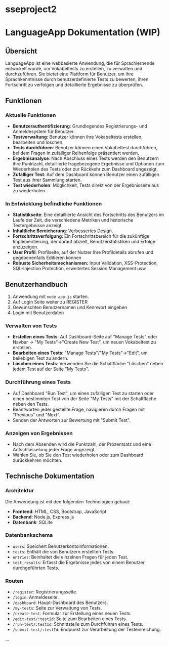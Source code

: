 # sseproject2

# LanguageApp Dokumentation (WIP)

## Übersicht

LanguageApp ist eine webbasierte Anwendung, die für Sprachlernende entwickelt wurde, um Vokabeltests zu erstellen, zu verwalten und durchzuführen. Sie bietet eine Plattform für Benutzer, um ihre Sprachkenntnisse durch benutzerdefinierte Tests zu bewerten, ihren Fortschritt zu verfolgen und detaillierte Ergebnisse zu überprüfen.

## Funktionen

### Aktuelle Funktionen

- **Benutzerauthentifizierung**: Grundlegendes Registrierungs- und Anmeldesystem für Benutzer.
- **Testverwaltung**: Benutzer können ihre Vokabeltests erstellen, bearbeiten und löschen.
- **Tests durchführen**: Benutzer können einen Vokabeltest durchführen, bei dem Fragen in zufälliger Reihenfolge präsentiert werden.
- **Ergebnisanalyse**: Nach Abschluss eines Tests werden den Benutzern ihre Punktzahl, detaillierte fragebezogene Ergebnisse und Optionen zum Wiederholen des Tests oder zur Rückkehr zum Dashboard angezeigt.
- **Zufälliger Test**: Auf dem Dashboard können Benutzer einen zufälligen Test aus ihrer Sammlung starten.
- **Test wiederholen**: Möglichkeit, Tests direkt von der Ergebnisseite aus zu wiederholen.

### In Entwicklung befindliche Funktionen

- **Statistikseite**: Eine detaillierte Ansicht des Fortschritts des Benutzers im Laufe der Zeit, die verschiedene Metriken und historische Testergebnisse anzeigt.
- **Inhaltliche Bereicherung**: Verbessertes Design.
- **Fortschrittsverfolgung**: Ein Fortschrittsbereich für die zukünftige Implementierung, der darauf abzielt, Benutzerstatistiken und Erfolge anzuzeigen.
- **User Profil**: Profilseite, auf der Nutzer Ihre Profildetails abrufen und gegebenenfalls Editieren können
- **Robuste Sicherheitsmechanismen:** Input Validation, XSS-Protection, SQL-Injection Protection, erweitertes Session Management usw.

## Benutzerhandbuch

1. Anwendung mit `node app.js` starten.
2. Auf Login Seite weiter zu REGISTER
3. Gewünschten Benutzernamen und Kennwort eingeben
4. Login mit Benutzerdaten

### Verwalten von Tests

- **Erstellen eines Tests**: Auf Dashboard-Seite auf "Manage Tests" oder Navbar -> "My Tests"->"Create New Test", um neuen Vokabeltest zu erstellen.
- **Bearbeiten eines Tests**: "Manage Tests"/"My Tests"->"Edit", um beliebigen Test zu ändern.
- **Löschen eines Tests**: Verwenden Sie die Schaltfläche "Löschen" neben jedem Test auf der Seite "My Tests".

### Durchführung eines Tests

- Auf Dashboard "Run Test", um einen zufälligen Test zu starten oder einen bestimmten Test von der Seite "My Tests" mit der Schaltfläche neben den Tests.
- Beantworten jeder gestellte Frage, navigieren durch Fragen mit "Previous" und "Next".
- Senden der Antworten zur Bewertung mit "Submit Test".

### Anzeigen von Ergebnissen

- Nach dem Absenden wird die Punktzahl, der Prozentsatz und eine Aufschlüsselung jeder Frage angezeigt.
- Wählen Sie, ob Sie den Test wiederholen oder zum Dashboard zurückkehren möchten.

## Technische Dokumentation

### Architektur

Die Anwendung ist mit den folgenden Technologien gebaut:

- **Frontend**: HTML, CSS, Bootstrap, JavaScript
- **Backend**: Node.js, Express.js
- **Datenbank**: SQLite

### Datenbankschema

- `users`: Speichert Benutzerkontoinformationen.
- `tests`: Enthält die von Benutzern erstellten Tests.
- `entries`: Beinhaltet die einzelnen Fragen für jeden Test.
- `test_results`: Erfasst die Ergebnisse jedes von einem Benutzer durchgeführten Tests.

### Routen

- `/register`: Registrierungsseite.
- `/login`: Anmeldeseite.
- `/dashboard`: Haupt-Dashboard des Benutzers.
- `/my-tests`: Seite zur Verwaltung von Tests.
- `/create-test`: Formular zur Erstellung eines neuen Tests.
- `/edit-test/:testId`: Seite zum Bearbeiten eines Tests.
- `/run-test/:testId`: Schnittstelle zum Durchführen eines Tests.
- `/submit-test/:testId`: Endpunkt zur Verarbeitung der Testeinreichung.

...
